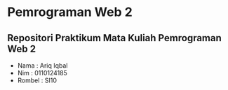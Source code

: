 # Pemrograman Web 2
## Repositori Praktikum Mata Kuliah Pemrograman Web 2
- Nama : Ariq Iqbal
- Nim  : 0110124185
- Rombel : SI10
